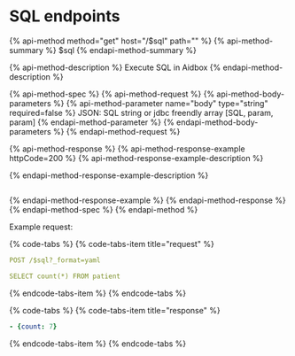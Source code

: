 # SQL endpoints

{% api-method method="get" host="<base-url>/$sql" path="" %}
{% api-method-summary %}
$sql
{% endapi-method-summary %}

{% api-method-description %}
Execute SQL in Aidbox
{% endapi-method-description %}

{% api-method-spec %}
{% api-method-request %}
{% api-method-body-parameters %}
{% api-method-parameter name="body" type="string" required=false %}
JSON: SQL string or jdbc freendly array  \[SQL, param, param\]
{% endapi-method-parameter %}
{% endapi-method-body-parameters %}
{% endapi-method-request %}

{% api-method-response %}
{% api-method-response-example httpCode=200 %}
{% api-method-response-example-description %}

{% endapi-method-response-example-description %}

```

```
{% endapi-method-response-example %}
{% endapi-method-response %}
{% endapi-method-spec %}
{% endapi-method %}

Example request:

{% code-tabs %}
{% code-tabs-item title="request" %}
```yaml
POST /$sql?_format=yaml

SELECT count(*) FROM patient
```
{% endcode-tabs-item %}
{% endcode-tabs %}

{% code-tabs %}
{% code-tabs-item title="response" %}
```yaml
- {count: 7}
```
{% endcode-tabs-item %}
{% endcode-tabs %}

